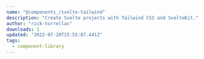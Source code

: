 ```yaml
---
name: "@components_/svelte-tailwind"
description: "Create Svelte projects with Tailwind CSS and SvelteKit."
author: "rick-torrellas"
downloads: 1
updated: "2022-07-20T15:55:07.441Z"
tags: 
  - component-library
---
```

